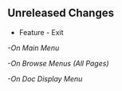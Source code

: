 Unreleased Changes
------------------

* Feature - Exit

*-On Main Menu*

*-On Browse Menus (All Pages)*

*-On Doc Display Menu*

